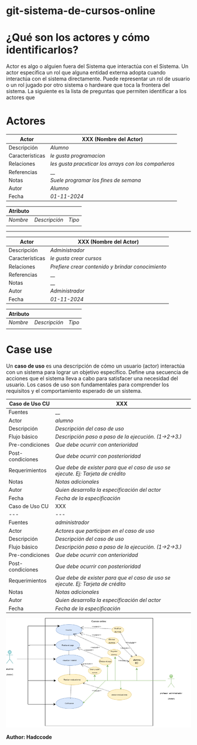 # git-sistema-de-cursos-online


# **¿Qué son los actores y cómo identificarlos?**
Actor es algo o alguien fuera del Sistema que interactúa con el Sistema.
Un actor especifica un rol que alguna entidad externa adopta cuando interactúa con el sistema directamente. Puede representar un rol de usuario o un rol jugado por otro sistema o hardware que toca la frontera del sistema.
La siguiente es la lista de preguntas que permiten identificar a los actores que 

# Actores
|  Actor | XXX (Nombre del Actor) |
|---|---|
| Descripción  | _Alumno_  |
| Características  | _le gusta programacion_ |
| Relaciones | _les gusta pracxticar los arrays con los compañeros_  |
| Referencias | __ |   
|  Notas |  _Suele programar los fines de semana_ |
| Autor  | _Alumno_ |
|Fecha | _01-11-2024_ |

|  Atributo |||
|---|---|---|
| _Nombre_  | _Descripción_  | _Tipo_ |
| | |



----


|  Actor | XXX (Nombre del Actor) |
|---|---|
| Descripción  | _Administrador_  |
| Características  | _le gusta crear cursos_ |
| Relaciones | _Prefiere crear contenido y brindar conocimiento_  |
| Referencias | __ |   
|  Notas |  __ |
| Autor  | _Administrador_ |
|Fecha | _01-11-2024_ |

|  Atributo |||
|---|---|---|
| _Nombre_  | _Descripción_  | _Tipo_ |
| | |

# Case use
Un **caso de uso** es una descripción de cómo un usuario (actor) interactúa con un sistema para lograr un objetivo específico. Define una secuencia de acciones que el sistema lleva a cabo para satisfacer una necesidad del usuario. Los casos de uso son fundamentales para comprender los requisitos y el comportamiento esperado de un sistema.

|  Caso de Uso	CU | XXX  |
  |---|---|
  | Fuentes  | __  |
  | Actor  |  _alumno_ |
  | Descripción | _Descripción del caso de uso_  |
  | Flujo básico | _Descripción paso a paso de la ejecución. (1->2->3.)_ |
  | Pre-condiciones | _Que debe ocurrir con anterioridad_  |  
  | Post-condiciones  | _Que debe ocurrir con posterioridad_  |  
  |  Requerimientos | _Que debe de exister para que el caso de uso se ejecute. Ej: Tarjeta de crédito_  |
  |  Notas |  _Notas adicionales_ |
  | Autor  | _Quien desarrolla la especificación del actor_ |
  |Fecha | _Fecha de la especificación_ |
  Caso de Uso	CU | XXX  |
  |---|---|
  | Fuentes  | _administrador_  |
  | Actor  |  _Actores que participan en el caso de uso_ |
  | Descripción | _Descripción del caso de uso_  |
  | Flujo básico | _Descripción paso a paso de la ejecución. (1->2->3.)_ |
  | Pre-condiciones | _Que debe ocurrir con anterioridad_  |  
  | Post-condiciones  | _Que debe ocurrir con posterioridad_  |  
  |  Requerimientos | _Que debe de exister para que el caso de uso se ejecute. Ej: Tarjeta de crédito_  |
  |  Notas |  _Notas adicionales_ |
  | Autor  | _Quien desarrolla la especificación del actor_ |
  |Fecha | _Fecha de la especificación_ |

  <img src="imagenes/curso_online.drawio.png">

  **Author: Hadccode**